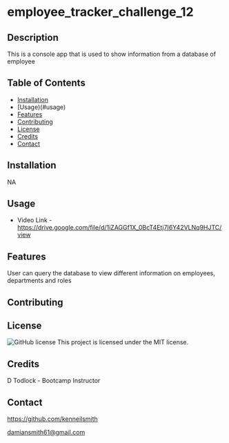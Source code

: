 # employee_tracker_challenge_12
 ## Description 
  This is a console app that is used to show information from a database of employee
  ## Table of Contents
  - [Installation](#installation)
  - [Usage)(#usage)
  - [Features](#features)
  - [Contributing](#contributing) 
  - [License](#license)
  - [Credits](#credits) 
  - [Contact](#contact) 
  
  ## Installation  
  NA
  
  ## Usage
  - Video Link - https://drive.google.com/file/d/1iZAGGf1X_0BcT4Etj7I6Y42VLNq9HJTC/view
  
  ## Features
  User can query the database to view different information on employees, departments and roles
  
  ## Contributing

  ## License
  ![GitHub license](https://img.shields.io/badge/license-MIT-blue.svg) 
  This project is licensed under the MIT license. 
  
  ## Credits
  D Todlock - Bootcamp Instructor
  
  ## Contact
  https://github.com/kenneilsmith

  damiansmith61@gmail.com
